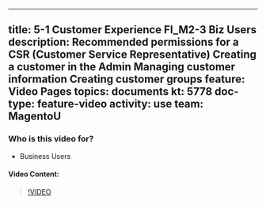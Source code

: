 
---
title: 5-1 Customer Experience FI_M2-3 Biz Users
description: Recommended permissions for a CSR (Customer Service Representative) Creating a customer in the Admin Managing customer information Creating customer groups
feature: Video Pages
topics: documents
kt: 5778
doc-type: feature-video
activity: use
team: MagentoU
---

### Who is this video for?

* Business Users

#### Video Content:

>[!VIDEO](https://video.tv.adobe.com/v/36189)

